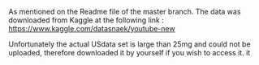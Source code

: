As mentioned on the Readme file of the master branch.
The data was downloaded from Kaggle at the following link : https://www.kaggle.com/datasnaek/youtube-new

Unfortunately the actual USdata set is large than 25mg and could not be uploaded, therefore downloaded it by yourself if you wish to access it. it

